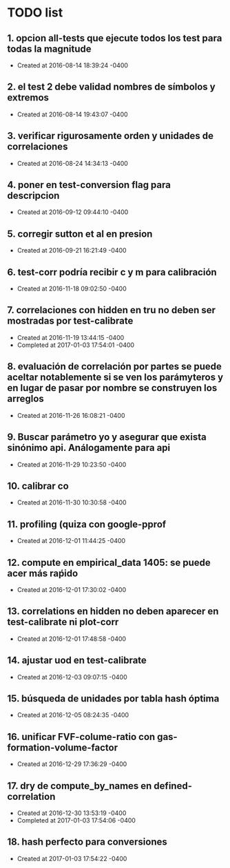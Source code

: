 # TODO list
## 1. opcion all-tests que ejecute todos los test para todas la magnitude
- Created at   2016-08-14 18:39:24 -0400

## 2. el test 2 debe validad nombres de símbolos y extremos
- Created at   2016-08-14 19:43:07 -0400

## 3. verificar rigurosamente orden y unidades de correlaciones
- Created at   2016-08-24 14:34:13 -0400

## 4. poner en test-conversion flag para descripcion
- Created at   2016-09-12 09:44:10 -0400

## 5. corregir sutton et al en presion
- Created at   2016-09-21 16:21:49 -0400

## 6. test-corr podría recibir c y m para calibración
- Created at   2016-11-18 09:02:50 -0400

## 7. correlaciones con hidden en tru no deben ser mostradas por test-calibrate
- Created at   2016-11-19 13:44:15 -0400
- Completed at 2017-01-03 17:54:01 -0400

## 8. evaluación de correlación por partes se puede aceltar notablemente si se ven los parámyteros y en lugar de pasar por nombre se construyen los arreglos
- Created at   2016-11-26 16:08:21 -0400

## 9. Buscar parámetro yo y asegurar que exista sinónimo api. Análogamente para api
- Created at   2016-11-29 10:23:50 -0400

## 10. calibrar co
- Created at   2016-11-30 10:30:58 -0400

## 11. profiling (quiza con google-pprof
- Created at   2016-12-01 11:44:25 -0400

## 12. compute en empirical_data 1405: se puede acer más raṕido
- Created at   2016-12-01 17:30:02 -0400

## 13. correlations en hidden no deben aparecer en test-calibrate ni plot-corr
- Created at   2016-12-01 17:48:58 -0400

## 14. ajustar uod en test-calibrate
- Created at   2016-12-03 09:07:15 -0400

## 15. búsqueda de unidades por tabla hash óptima
- Created at   2016-12-05 08:24:35 -0400

## 16. unificar FVF-colume-ratio con gas-formation-volume-factor
- Created at   2016-12-29 17:36:29 -0400

## 17. dry de compute_by_names en defined-correlation
- Created at   2016-12-30 13:53:19 -0400
- Completed at 2017-01-03 17:54:06 -0400

## 18. hash perfecto para conversiones
- Created at   2017-01-03 17:54:22 -0400

